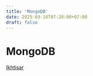 ```yaml
---
title: 'MongoDB'
date: 2025-03-16T07:20:00+07:00
draft: false
---
```


# MongoDB

[Ikhtisar](./ikhtisar/)
